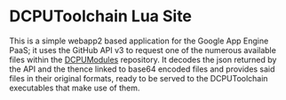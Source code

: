 DCPUToolchain Lua Site
======================

This is a simple webapp2 based application for the Google App Engine PaaS; it uses the GitHub API v3 to request one of the numerous available files within the [DCPUModules](http://github.com/DCPUTeam/DCPUModules) repository.
It decodes the json returned by the API and the thence linked to base64 encoded files and provides said files in their original formats, ready to be served to the DCPUToolchain executables that make use of them.